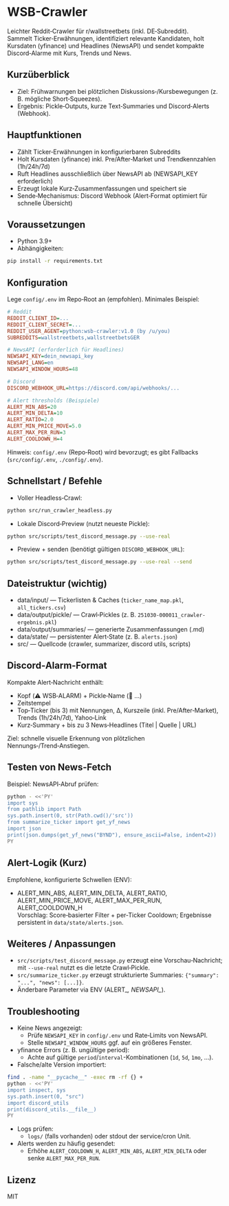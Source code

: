 # WSB-Crawler

Leichter Reddit‑Crawler für r/wallstreetbets (inkl. DE‑Subreddit).  
Sammelt Ticker‑Erwähnungen, identifiziert relevante Kandidaten, holt Kursdaten (yfinance) und Headlines (NewsAPI) und sendet kompakte Discord‑Alarme mit Kurs, Trends und News.

## Kurzüberblick
- Ziel: Frühwarnungen bei plötzlichen Diskussions‑/Kursbewegungen (z. B. mögliche Short‑Squeezes).
- Ergebnis: Pickle‑Outputs, kurze Text‑Summaries und Discord‑Alerts (Webhook).

## Hauptfunktionen
- Zählt Ticker‑Erwähnungen in konfigurierbaren Subreddits
- Holt Kursdaten (yfinance) inkl. Pre/After‑Market und Trendkennzahlen (1h/24h/7d)
- Ruft Headlines ausschließlich über NewsAPI ab (NEWSAPI_KEY erforderlich)
- Erzeugt lokale Kurz‑Zusammenfassungen und speichert sie
- Sende‑Mechanismus: Discord Webhook (Alert‑Format optimiert für schnelle Übersicht)

## Voraussetzungen
- Python 3.9+
- Abhängigkeiten:
```bash
pip install -r requirements.txt
```

## Konfiguration
Lege `config/.env` im Repo‑Root an (empfohlen). Minimales Beispiel:
```ini
# Reddit
REDDIT_CLIENT_ID=...
REDDIT_CLIENT_SECRET=...
REDDIT_USER_AGENT=python:wsb-crawler:v1.0 (by /u/you)
SUBREDDITS=wallstreetbets,wallstreetbetsGER

# NewsAPI (erforderlich für Headlines)
NEWSAPI_KEY=dein_newsapi_key
NEWSAPI_LANG=en
NEWSAPI_WINDOW_HOURS=48

# Discord
DISCORD_WEBHOOK_URL=https://discord.com/api/webhooks/...

# Alert thresholds (Beispiele)
ALERT_MIN_ABS=20
ALERT_MIN_DELTA=10
ALERT_RATIO=2.0
ALERT_MIN_PRICE_MOVE=5.0
ALERT_MAX_PER_RUN=3
ALERT_COOLDOWN_H=4
```
Hinweis: `config/.env` (Repo‑Root) wird bevorzugt; es gibt Fallbacks (`src/config/.env`, `./config/.env`).

## Schnellstart / Befehle
- Voller Headless‑Crawl:
```bash
python src/run_crawler_headless.py
```
- Lokale Discord‑Preview (nutzt neueste Pickle):
```bash
python src/scripts/test_discord_message.py --use-real
```
- Preview + senden (benötigt gültigen `DISCORD_WEBHOOK_URL`):
```bash
python src/scripts/test_discord_message.py --use-real --send
```

## Dateistruktur (wichtig)
- data/input/ — Tickerlisten & Caches (`ticker_name_map.pkl`, `all_tickers.csv`)
- data/output/pickle/ — Crawl‑Pickles (z. B. `251030-000011_crawler-ergebnis.pkl`)
- data/output/summaries/ — generierte Zusammenfassungen (.md)
- data/state/ — persistenter Alert‑State (z. B. `alerts.json`)
- src/ — Quellcode (crawler, summarizer, discord utils, scripts)

## Discord‑Alarm‑Format
Kompakte Alert‑Nachricht enthält:
- Kopf (⚠️ WSB‑ALARM) + Pickle‑Name (💾 ...)
- Zeitstempel
- Top‑Ticker (bis 3) mit Nennungen, Δ, Kurszeile (inkl. Pre/After‑Market), Trends (1h/24h/7d), Yahoo‑Link
- Kurz‑Summary + bis zu 3 News‑Headlines (Titel | Quelle | URL)

Ziel: schnelle visuelle Erkennung von plötzlichen Nennungs‑/Trend‑Anstiegen.

## Testen von News‑Fetch
Beispiel: NewsAPI‑Abruf prüfen:
```bash
python - <<'PY'
import sys
from pathlib import Path
sys.path.insert(0, str(Path.cwd()/'src'))
from summarize_ticker import get_yf_news
import json
print(json.dumps(get_yf_news("BYND"), ensure_ascii=False, indent=2))
PY
```

## Alert‑Logik (Kurz)
Empfohlene, konfigurierte Schwellen (ENV):
- ALERT_MIN_ABS, ALERT_MIN_DELTA, ALERT_RATIO, ALERT_MIN_PRICE_MOVE, ALERT_MAX_PER_RUN, ALERT_COOLDOWN_H  
Vorschlag: Score‑basierter Filter + per‑Ticker Cooldown; Ergebnisse persistent in `data/state/alerts.json`.

## Weiteres / Anpassungen
- `src/scripts/test_discord_message.py` erzeugt eine Vorschau‑Nachricht; mit `--use-real` nutzt es die letzte Crawl‑Pickle.
- `src/summarize_ticker.py` erzeugt strukturierte Summaries: `{"summary": "...", "news": [...]}`.
- Änderbare Parameter via ENV (ALERT_*, NEWSAPI_*).

## Troubleshooting
- Keine News angezeigt:
  - Prüfe `NEWSAPI_KEY` in `config/.env` und Rate‑Limits von NewsAPI.
  - Stelle `NEWSAPI_WINDOW_HOURS` ggf. auf ein größeres Fenster.
- yfinance Errors (z. B. ungültige period):
  - Achte auf gültige `period`/`interval`-Kombinationen (`1d`, `5d`, `1mo`, ...).
- Falsche/alte Version importiert:
```bash
find . -name "__pycache__" -exec rm -rf {} +
python - <<'PY'
import inspect, sys
sys.path.insert(0, "src")
import discord_utils
print(discord_utils.__file__)
PY
```
- Logs prüfen:
  - `logs/` (falls vorhanden) oder stdout der service/cron Unit.
- Alerts werden zu häufig gesendet:
  - Erhöhe `ALERT_COOLDOWN_H`, `ALERT_MIN_ABS`, `ALERT_MIN_DELTA` oder senke `ALERT_MAX_PER_RUN`.

## Lizenz
MIT

